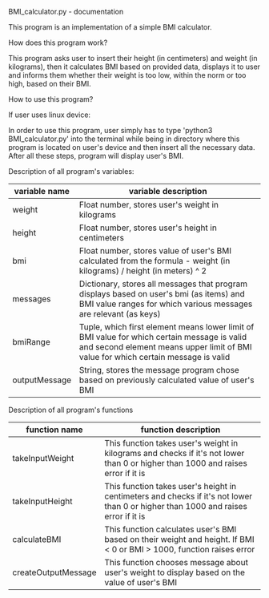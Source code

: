 BMI_calculator.py - documentation

This program is an implementation of a simple BMI calculator.

How does this program work?

This program asks user to insert their height (in centimeters) and weight (in kilograms), then it calculates BMI based on provided data, displays it to user and informs them whether their weight is too low, within the norm or too high, based on their BMI.

How to use this program?

If user uses linux device:

In order to use this program, user simply has to type 'python3 BMI_calculator.py' into the terminal while being in directory where this program is located on user's device and then insert all the necessary data. After all these steps, program will display user's BMI.

Description of all program's variables:

| variable name | variable description |
| ------------- | -------------------- |
| weight | Float number, stores user's weight in kilograms |
| height | Float number, stores user's height in centimeters |
| bmi | Float number, stores value of user's BMI calculated from the formula - weight (in kilograms) / height (in meters) ^ 2 |
| messages | Dictionary, stores all messages that program displays based on user's bmi (as items) and BMI value ranges for which various messages are relevant (as keys) |
| bmiRange | Tuple, which first element means lower limit of BMI value for which certain message is valid and second element means upper limit of BMI value for which certain message is valid |
| outputMessage | String, stores the message program chose based on previously calculated value of user's BMI |

Description of all program's functions

| function name | function description |
| ------------- | -------------------- |
| takeInputWeight | This function takes user's weight in kilograms and checks if it's not lower than 0 or higher than 1000 and raises error if it is |
| takeInputHeight | This function takes user's height in centimeters and checks if it's not lower than 0 or higher than 1000 and raises error if it is |
| calculateBMI | This function calculates user's BMI based on their weight and height. If BMI < 0 or BMI > 1000, function raises error |
| createOutputMessage | This function chooses message about user's weight to display based on the value of user's BMI |